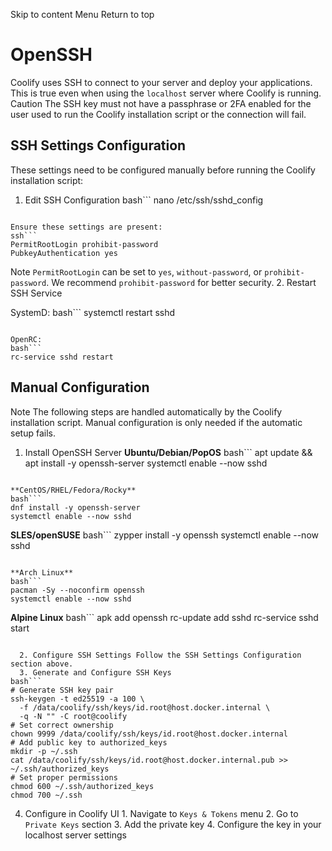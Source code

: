 Skip to content
Menu
Return to top
# OpenSSH ​
Coolify uses SSH to connect to your server and deploy your applications. This is true even when using the `localhost` server where Coolify is running.
Caution
The SSH key must not have a passphrase or 2FA enabled for the user used to run the Coolify installation script or the connection will fail.
## SSH Settings Configuration ​
These settings need to be configured manually before running the Coolify installation script:
  1. Edit SSH Configuration
bash```
nano /etc/ssh/sshd_config
```

Ensure these settings are present:
ssh```
PermitRootLogin prohibit-password
PubkeyAuthentication yes
```

Note
`PermitRootLogin` can be set to `yes`, `without-password`, or `prohibit-password`. We recommend `prohibit-password` for better security.
  2. Restart SSH Service


SystemD:
bash```
systemctl restart sshd
```

OpenRC:
bash```
rc-service sshd restart
```

## Manual Configuration ​
Note
The following steps are handled automatically by the Coolify installation script. Manual configuration is only needed if the automatic setup fails.
  1. Install OpenSSH Server
**Ubuntu/Debian/PopOS**
bash```
apt update && apt install -y openssh-server
systemctl enable --now sshd
```

**CentOS/RHEL/Fedora/Rocky**
bash```
dnf install -y openssh-server
systemctl enable --now sshd
```

**SLES/openSUSE**
bash```
zypper install -y openssh
systemctl enable --now sshd
```

**Arch Linux**
bash```
pacman -Sy --noconfirm openssh
systemctl enable --now sshd
```

**Alpine Linux**
bash```
apk add openssh
rc-update add sshd
rc-service sshd start
```

  2. Configure SSH Settings Follow the SSH Settings Configuration section above.
  3. Generate and Configure SSH Keys
bash```
# Generate SSH key pair
ssh-keygen -t ed25519 -a 100 \
  -f /data/coolify/ssh/keys/id.root@host.docker.internal \
  -q -N "" -C root@coolify
# Set correct ownership
chown 9999 /data/coolify/ssh/keys/id.root@host.docker.internal
# Add public key to authorized_keys
mkdir -p ~/.ssh
cat /data/coolify/ssh/keys/id.root@host.docker.internal.pub >> ~/.ssh/authorized_keys
# Set proper permissions
chmod 600 ~/.ssh/authorized_keys
chmod 700 ~/.ssh
```

  4. Configure in Coolify UI
    1. Navigate to `Keys & Tokens` menu
    2. Go to `Private Keys` section
    3. Add the private key
    4. Configure the key in your localhost server settings


